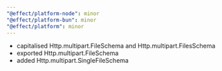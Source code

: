 ```yaml
---
"@effect/platform-node": minor
"@effect/platform-bun": minor
"@effect/platform": minor
---
```


* capitalised Http.multipart.FileSchema and Http.multipart.FilesSchema
* exported Http.multipart.FileSchema
* added Http.multipart.SingleFileSchema
